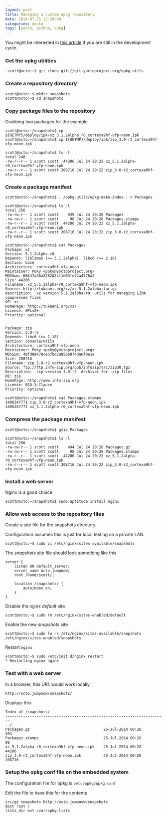```yaml
---
layout: post
title: Managing a custom opkg repository
date: 2014-07-25 12:20:00
categories: yocto
tags: [yocto, github, opkg]
---
```


You might be interested in [this article][workstation-repo-post] if you are
still in the development cycle.
 
### Get the opkg utilities

     scott@octo:~$ git clone git://git.yoctoproject.org/opkg-utils

### Create a repository directory

    scott@octo:~$ mkdir snapshots
    scott@octo:~$ cd snapshots


### Copy package files to the repository

Grabbing two packages for the example

    scott@octo:~/snapshots$ cp ${OETMP}/deploy/ipk/xz_5.1.2alpha_r0_cortexa9hf-vfp-neon.ipk .
	scott@octo:~/snapshots$ cp ${OETMP}/deploy/ipk/zip_3.0-r2_cortexa9hf-vfp-neon.ipk .

    scott@octo:~/snapshots$ ls -l
    total 248
    -rw-r--r-- 1 scott scott  44206 Jul 24 20:22 xz_5.1.2alpha-r0_cortexa9hf-vfp-neon.ipk
    -rw-r--r-- 1 scott scott 208716 Jul 24 20:22 zip_3.0-r2_cortexa9hf-vfp-neon.ipk


### Create a package manifest

    scott@octo:~/snapshots$ ../opkg-utils/opkg-make-index . > Packages

    scott@octo:~/snapshots$ ls -l
    total 256
    -rw-rw-r-- 1 scott scott    939 Jul 24 20:28 Packages
    -rw-rw-r-- 1 scott scott     98 Jul 24 20:28 Packages.stamps
    -rw-r--r-- 1 scott scott  44206 Jul 24 20:22 xz_5.1.2alpha-r0_cortexa9hf-vfp-neon.ipk
    -rw-r--r-- 1 scott scott 208716 Jul 24 20:22 zip_3.0-r2_cortexa9hf-vfp-neon.ipk

    scott@octo:~/snapshots$ cat Packages
    Package: xz
    Version: 5.1.2alpha-r0
    Depends: liblzma5 (>= 5.1.2alpha), libc6 (>= 2.18)
    Section: base
    Architecture: cortexa9hf-vfp-neon
    Maintainer: Poky <poky@yoctoproject.org>
    MD5Sum: 68647a46a2282d2cf1e03fe22a4378a2
    Size: 44206
    Filename: xz_5.1.2alpha-r0_cortexa9hf-vfp-neon.ipk
    Source: http://tukaani.org/xz/xz-5.1.2alpha.tar.gz
    Description:  xz version 5.1.2alpha-r0  utils for managing LZMA compressed files
    OE: xz
    HomePage: http://tukaani.org/xz/
    License: GPLv2+
    Priority: optional
    
    
    Package: zip
    Version: 3.0-r2
    Depends: libc6 (>= 2.18)
    Section: console/utils
    Architecture: cortexa9hf-vfp-neon
    Maintainer: Poky <poky@yoctoproject.org>
    MD5Sum: 49fd89470ce5fbd2a8506074da6f0e1e
    Size: 208716
    Filename: zip_3.0-r2_cortexa9hf-vfp-neon.ipk
    Source: ftp://ftp.info-zip.org/pub/infozip/src/zip30.tgz
    Description:  zip version 3.0-r2  Archiver for .zip files
    OE: zip
    HomePage: http://www.info-zip.org
    License: BSD-3-Clause
    Priority: optional

    scott@octo:~/snapshots$ cat Packages.stamps
    1406247771 zip_3.0-r2_cortexa9hf-vfp-neon.ipk
    1406247771 xz_5.1.2alpha-r0_cortexa9hf-vfp-neon.ipk

### Compress the package manifest

    scott@octo:~/snapshots$ gzip Packages

    scott@octo:~/snapshots$ ls -l
    total 256
    -rw-rw-r-- 1 scott scott    494 Jul 24 20:28 Packages.gz
    -rw-rw-r-- 1 scott scott     98 Jul 24 20:28 Packages.stamps
    -rw-r--r-- 1 scott scott  44206 Jul 24 20:22 xz_5.1.2alpha-r0_cortexa9hf-vfp-neon.ipk
    -rw-r--r-- 1 scott scott 208716 Jul 24 20:22 zip_3.0-r2_cortexa9hf-vfp-neon.ipk


### Install a web server

Nginx is a good choice

    scott@octo:~/snapshots$ sudo aptitude install nginx

### Allow web access to the repository files

Create a *site* file for the snapshots directory.

Configuration assumes this is just for local testing on a private LAN.

    scott@octo:~$ sudo vi /etc/nginx/sites-available/snapshots

The *snapshots* site file should look something like this

    server {
        listen 80 default_server;
        server_name octo.jumpnow;
        root /home/scott/;

        location /snapshots/ {
            autoindex on;
        }
    }


Disable the nginx *default* site

    scott@octo:~$ sudo rm /etc/nginx/sites-enabled/default

Enable the new *snapshots* site

    scott@octo:~$ sudo ln -s /etc/nginx/sites-available/snapshots /etc/nginx/sites-enabled/snapshots


Restart `nginx`

    scott@octo:~$ sudo /etc/init.d/nginx restart
    * Restarting nginx nginx


### Test with a web server

In a browser, this *URL* would work locally

    http://octo.jumpnow/snapshots/

Displays this

    Index of /snapshots/
    ------------------------------------------------------------------------
    ../
    Packages.gz                                 25-Jul-2014 00:28        494
    Packages.stamps                             25-Jul-2014 00:28         98
    xz_5.1.2alpha-r0_cortexa9hf-vfp-neon.ipk    25-Jul-2014 00:28      44206
    zip_3.0-r2_cortexa9hf-vfp-neon.ipk          25-Jul-2014 00:28     208716


### Setup the opkg conf file on the embedded system

The configuration file for opkg is `/etc/opkg/opkg.conf`

Edit the file to have this for the contents

    src/gz snapshots http://octo.jumpnow/snapshots
    dest root /
    lists_dir ext /var/opkg-lists


[workstation-repo-post]: http://www.jumpnowtek.com/yocto/Using-your-build-workstation-as-a-remote-package-repository.html